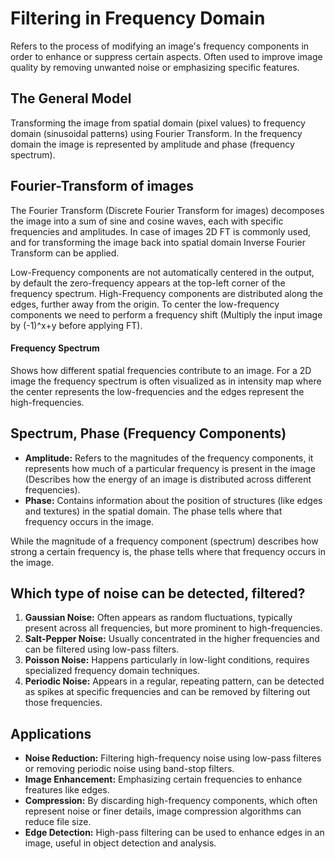 # Filtering in Frequency Domain
Refers to the process of modifying an image's frequency components in order to enhance or suppress certain aspects. Often used to improve image quality by removing unwanted noise or emphasizing specific features.

## The General Model
Transforming the image from spatial domain (pixel values) to frequency domain (sinusoidal patterns) using Fourier Transform. In the frequency domain the image is represented by amplitude and phase (frequency spectrum).

## Fourier-Transform of images
The Fourier Transform (Discrete Fourier Transform for images) decomposes the image into a sum of sine and cosine waves, each with specific frequencies and amplitudes. In case of images 2D FT is commonly used, and for transforming the image back into spatial domain Inverse Fourier Transform can be applied.

Low-Frequency components are not automatically centered in the output, by default the zero-frequency appears at the top-left corner of the frequency spectrum. High-Frequency components are distributed along the edges, further away from the origin. To center the low-frequency components we need to perform a frequency shift (Multiply the input image by (-1)^x+y before applying FT).

#### Frequency Spectrum
Shows how different spatial frequencies contribute to an image. For a 2D image the frequency spectrum is often visualized as in intensity map where the center represents the low-frequencies and the edges represent the high-frequencies.

## Spectrum, Phase (Frequency Components)
- **Amplitude:** Refers to the magnitudes of the frequency components, it represents how much of a particular frequency is present in the image (Describes how the energy of an image is distributed across different frequencies).
- **Phase:** Contains information about the position of structures (like edges and textures) in the spatial domain. The phase tells where that frequency occurs in the image.

While the magnitude of a frequency component (spectrum) describes how strong a certain frequency is, the phase tells where that frequency occurs in the image.

## Which type of noise can be detected, filtered?

1. **Gaussian Noise:** Often appears as random fluctuations, typically present across all frequencies, but more prominent to high-frequencies.
2. **Salt-Pepper Noise:** Usually concentrated in the higher frequencies and can be filtered using low-pass filters.
3. **Poisson Noise:** Happens particularly in low-light conditions, requires specialized frequency domain techniques.
4. **Periodic Noise:** Appears in a regular, repeating pattern, can be detected as spikes at specific frequencies and can be removed by filtering out those frequencies.

## Applications
- **Noise Reduction:** Filtering high-frequency noise using low-pass filteres or removing periodic noise using band-stop filters.
- **Image Enhancement:** Emphasizing certain frequencies to enhance freatures like edges.
- **Compression:** By discarding high-frequency components, which often represent noise or finer details, image compression algorithms can reduce file size.
- **Edge Detection:** High-pass filtering can be used to enhance edges in an image, useful in object detection and analysis.
